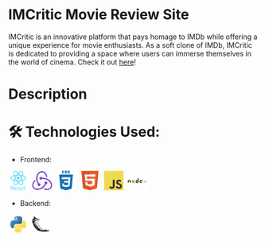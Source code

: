 # IMCritic Movie Review Site

IMCritic is an innovative platform that pays homage to IMDb while offering a unique experience for movie enthusiasts. As a soft clone of IMDb, IMCritic is dedicated to providing a space where users can immerse themselves in the world of cinema.
Check it out [here](https://imcritic.onrender.com)!
# Description



# :hammer_and_wrench: Technologies Used:

- Frontend:
<div id ="badges">
  <img src="https://github.com/devicons/devicon/blob/master/icons/react/react-original-wordmark.svg" title="React" alt="React" width="40" height="40"/>&nbsp;
  <img src="https://github.com/devicons/devicon/blob/master/icons/redux/redux-original.svg" title="Redux" alt="Redux " width="40" height="40"/>&nbsp;
  <img src="https://github.com/devicons/devicon/blob/master/icons/css3/css3-plain-wordmark.svg"  title="CSS3" alt="CSS" width="40" height="40"/>&nbsp;
  <img src="https://github.com/devicons/devicon/blob/master/icons/html5/html5-original.svg" title="HTML5" alt="HTML" width="40" height="40"/>&nbsp;
  <img src="https://github.com/devicons/devicon/blob/master/icons/javascript/javascript-original.svg" title="JavaScript" alt="JavaScript" width="40" height="40"/>&nbsp;
  <img src="https://github.com/devicons/devicon/blob/master/icons/nodejs/nodejs-original-wordmark.svg" title="NodeJS" alt="NodeJS" width="40" height="40"/>&nbsp;
</div>

- Backend:
<div id ="badges">
  <img src="https://github.com/devicons/devicon/blob/master/icons/python/python-original.svg" alt="Python" title="Python" width="40" height="40" />
  <img src="https://github.com/devicons/devicon/blob/master/icons/flask/flask-original.svg" alt="Flask" title="Flask" width="40" height="40" />
</div>
